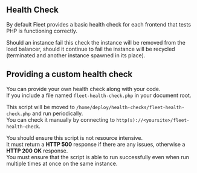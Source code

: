 Health Check
----

By default Fleet provides a basic health check for each frontend that
tests PHP is functioning correctly.

Should an instance fail this check the instance will be removed from
the load balancer, should it continue to fail the instance will be recycled
(terminated and another instance spawned in its place).

Providing a custom health check
----

You can provide your own health check along with your code.  
If you include a file named `fleet-health-check.php` in your document root.

This script will be moved to `/home/deploy/health-checks/fleet-health-check.php` and run periodically.  
You can check it manually by connecting to `http(s)://<yoursite>/fleet-health-check`.

You should ensure this script is not resource intensive.  
It must return a **HTTP 500** response if there are any issues, otherwise a **HTTP 200 OK** response.  
You must ensure that the script is able to run successfully even when run multiple times at once on the same instance.
